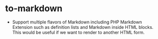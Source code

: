# to-markdown

- Support multiple flavors of Markdown including PHP Markdown Extension such as definition lists and Markdown inside HTML blocks.
  This would be useful if we want to render to another HTML form.
